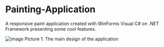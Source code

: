 # Painting-Application

A responsive paint application created with WinForms Visual C# on .NET Framework presenting some cool features.

![image](https://user-images.githubusercontent.com/52785685/109539071-84cd6300-7ac9-11eb-8910-30f108614687.png)
Picture 1. The main design of the application

